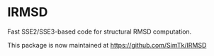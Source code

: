 IRMSD
=====

Fast SSE2/SSE3-based code for structural RMSD computation.

This package is now maintained at https://github.com/SimTk/IRMSD